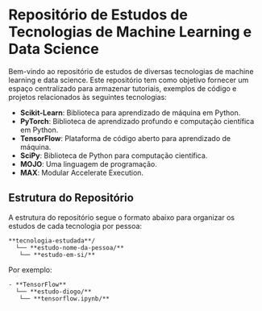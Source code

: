# Repositório de Estudos de Tecnologias de Machine Learning e Data Science

Bem-vindo ao repositório de estudos de diversas tecnologias de machine learning e data science. Este repositório tem como objetivo fornecer um espaço centralizado para armazenar tutoriais, exemplos de código e projetos relacionados às seguintes tecnologias:

- **Scikit-Learn**: Biblioteca para aprendizado de máquina em Python.
- **PyTorch**: Biblioteca de aprendizado profundo e computação científica em Python.
- **TensorFlow**: Plataforma de código aberto para aprendizado de máquina.
- **SciPy**: Biblioteca de Python para computação científica.
- **MOJO**: Uma linguagem de programação.
- **MAX**: Modular Accelerate Execution.

## Estrutura do Repositório

A estrutura do repositório segue o formato abaixo para organizar os estudos de cada tecnologia por pessoa:

```
**tecnologia-estudada**/
  └── **estudo-nome-da-pessoa/**
   └── **estudo-em-si/**
```

Por exemplo:

```
- **TensorFlow**
  └── **estudo-diogo/**
   └── **tensorflow.ipynb/**
```

